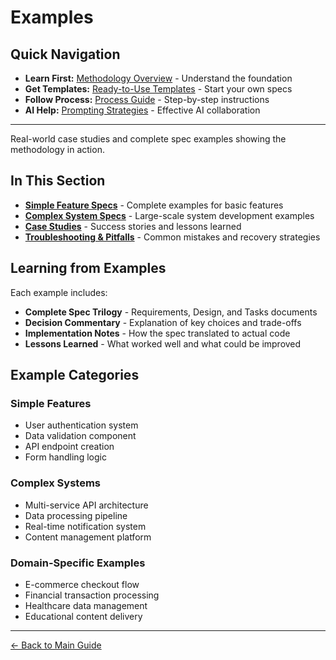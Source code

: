 # Examples

<!-- Navigation Metadata -->
<!-- Section: Examples | Level: Reference | Prerequisites: README.md -->
<!-- Related: templates/README.md, process/README.md, resources/ai-reasoning.md -->

## Quick Navigation
- **Learn First:** [Methodology Overview](../README.md) - Understand the foundation
- **Get Templates:** [Ready-to-Use Templates](../templates/README.md) - Start your own specs
- **Follow Process:** [Process Guide](../process/README.md) - Step-by-step instructions
- **AI Help:** [Prompting Strategies](../prompting/README.md) - Effective AI collaboration

---

Real-world case studies and complete spec examples showing the methodology in action.

## In This Section

- **[Simple Feature Specs](simple-feature-spec.md)** - Complete examples for basic features
- **[Complex System Specs](complex-system-spec.md)** - Large-scale system development examples  
- **[Case Studies](case-studies.md)** - Success stories and lessons learned
- **[Troubleshooting & Pitfalls](troubleshooting-pitfalls.md)** - Common mistakes and recovery strategies

## Learning from Examples

Each example includes:
- **Complete Spec Trilogy** - Requirements, Design, and Tasks documents
- **Decision Commentary** - Explanation of key choices and trade-offs
- **Implementation Notes** - How the spec translated to actual code
- **Lessons Learned** - What worked well and what could be improved

## Example Categories

### Simple Features
- User authentication system
- Data validation component
- API endpoint creation
- Form handling logic

### Complex Systems
- Multi-service API architecture
- Data processing pipeline
- Real-time notification system
- Content management platform

### Domain-Specific Examples
- E-commerce checkout flow
- Financial transaction processing
- Healthcare data management
- Educational content delivery

---

[← Back to Main Guide](../../README.md)